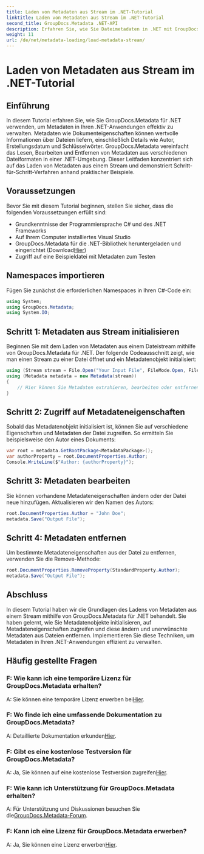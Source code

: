 ```yaml
---
title: Laden von Metadaten aus Stream im .NET-Tutorial
linktitle: Laden von Metadaten aus Stream im .NET-Tutorial
second_title: GroupDocs.Metadata .NET-API
description: Erfahren Sie, wie Sie Dateimetadaten in .NET mit GroupDocs.Metadata verwalten. Schritt-für-Schritt-Anleitung zum Laden, Bearbeiten und Entfernen von Metadaten aus Streams.
weight: 11
url: /de/net/metadata-loading/load-metadata-stream/
---
```


# Laden von Metadaten aus Stream im .NET-Tutorial

## Einführung
In diesem Tutorial erfahren Sie, wie Sie GroupDocs.Metadata für .NET verwenden, um Metadaten in Ihren .NET-Anwendungen effektiv zu verwalten. Metadaten wie Dokumenteigenschaften können wertvolle Informationen über Dateien liefern, einschließlich Details wie Autor, Erstellungsdatum und Schlüsselwörter. GroupDocs.Metadata vereinfacht das Lesen, Bearbeiten und Entfernen von Metadaten aus verschiedenen Dateiformaten in einer .NET-Umgebung. Dieser Leitfaden konzentriert sich auf das Laden von Metadaten aus einem Stream und demonstriert Schritt-für-Schritt-Verfahren anhand praktischer Beispiele.
## Voraussetzungen
Bevor Sie mit diesem Tutorial beginnen, stellen Sie sicher, dass die folgenden Voraussetzungen erfüllt sind:
- Grundkenntnisse der Programmiersprache C# und des .NET Frameworks
- Auf Ihrem Computer installiertes Visual Studio
-  GroupDocs.Metadata für die .NET-Bibliothek heruntergeladen und eingerichtet (Download[Hier](https://releases.groupdocs.com/metadata/net/))
- Zugriff auf eine Beispieldatei mit Metadaten zum Testen

## Namespaces importieren
Fügen Sie zunächst die erforderlichen Namespaces in Ihren C#-Code ein:
```csharp
using System;
using GroupDocs.Metadata;
using System.IO;
```
## Schritt 1: Metadaten aus Stream initialisieren
Beginnen Sie mit dem Laden von Metadaten aus einem Dateistream mithilfe von GroupDocs.Metadata für .NET. Der folgende Codeausschnitt zeigt, wie man einen Stream zu einer Datei öffnet und ein Metadatenobjekt initialisiert:

```csharp
using (Stream stream = File.Open("Your Input File", FileMode.Open, FileAccess.ReadWrite))
using (Metadata metadata = new Metadata(stream))
{
    // Hier können Sie Metadaten extrahieren, bearbeiten oder entfernen
}
```
## Schritt 2: Zugriff auf Metadateneigenschaften
Sobald das Metadatenobjekt initialisiert ist, können Sie auf verschiedene Eigenschaften und Metadaten der Datei zugreifen. So ermitteln Sie beispielsweise den Autor eines Dokuments:

```csharp
var root = metadata.GetRootPackage<MetadataPackage>();
var authorProperty = root.DocumentProperties.Author;
Console.WriteLine($"Author: {authorProperty}");
```
## Schritt 3: Metadaten bearbeiten
Sie können vorhandene Metadateneigenschaften ändern oder der Datei neue hinzufügen. Aktualisieren wir den Namen des Autors:

```csharp
root.DocumentProperties.Author = "John Doe";
metadata.Save("Output File");
```
## Schritt 4: Metadaten entfernen
Um bestimmte Metadateneigenschaften aus der Datei zu entfernen, verwenden Sie die Remove-Methode:

```csharp
root.DocumentProperties.RemoveProperty(StandardProperty.Author);
metadata.Save("Output File");
```

## Abschluss
In diesem Tutorial haben wir die Grundlagen des Ladens von Metadaten aus einem Stream mithilfe von GroupDocs.Metadata für .NET behandelt. Sie haben gelernt, wie Sie Metadatenobjekte initialisieren, auf Metadateneigenschaften zugreifen und diese ändern und unerwünschte Metadaten aus Dateien entfernen. Implementieren Sie diese Techniken, um Metadaten in Ihren .NET-Anwendungen effizient zu verwalten.

## Häufig gestellte Fragen
### F: Wie kann ich eine temporäre Lizenz für GroupDocs.Metadata erhalten?
 A: Sie können eine temporäre Lizenz erwerben bei[Hier](https://purchase.groupdocs.com/temporary-license/).
### F: Wo finde ich eine umfassende Dokumentation zu GroupDocs.Metadata?
 A: Detaillierte Dokumentation erkunden[Hier](https://tutorials.groupdocs.com/metadata/net/).
### F: Gibt es eine kostenlose Testversion für GroupDocs.Metadata?
 A: Ja, Sie können auf eine kostenlose Testversion zugreifen[Hier](https://releases.groupdocs.com/).
### F: Wie kann ich Unterstützung für GroupDocs.Metadata erhalten?
 A: Für Unterstützung und Diskussionen besuchen Sie die[GroupDocs.Metadata-Forum](https://forum.groupdocs.com/c/metadata/14).
### F: Kann ich eine Lizenz für GroupDocs.Metadata erwerben?
 A: Ja, Sie können eine Lizenz erwerben[Hier](https://purchase.groupdocs.com/buy).